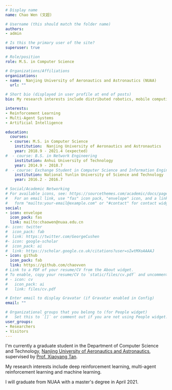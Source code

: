 ```yaml
---
# Display name
name: Chao Wen (文超)

# Username (this should match the folder name)
authors:
- admin

# Is this the primary user of the site?
superuser: true

# Role/position
role: M.S. in Computer Science

# Organizations/Affiliations
organizations:
- name:  Nanjing University of Aeronautics and Astronautics (NUAA)
  url: ""

# Short bio (displayed in user profile at end of posts)
bio: My research interests include distributed robotics, mobile computing and programmable matter.

interests:
- Reinforcement Learning
- Multi-Agent Systems
- Artificial Intelligence

education:
  courses:
  - course: M.S. in Computer Science
    institution:  Nanjing University of Aeronautics and Astronautics
    year: 2018.9 - 2021.4 (expected)
#  - course: B.S. in Network Engineering
    institution: Anhui University of Technology
    year: 2014.9 - 2018.7
#  - course: Exchange Student in Computer Science and Information Engineering
    institution: National Yunlin University of Science and Technology
    year: 2016.2 - 2016.7

# Social/Academic Networking
# For available icons, see: https://sourcethemes.com/academic/docs/page-builder/#icons
#   For an email link, use "fas" icon pack, "envelope" icon, and a link in the
#   form "mailto:your-email@example.com" or "#contact" for contact widget.
social:
- icon: envelope
  icon_pack: fas
  link: mailto:chaowen@nuaa.edu.cn
#- icon: twitter
#  icon_pack: fab
#  link: https://twitter.com/GeorgeCushen
#- icon: google-scholar
#  icon_pack: ai
#  link: https://scholar.google.co.uk/citations?user=sIwtMXoAAAAJ
- icon: github
  icon_pack: fab
  link: https://github.com/chaovven
# Link to a PDF of your resume/CV from the About widget.
# To enable, copy your resume/CV to `static/files/cv.pdf` and uncomment the lines below.
# - icon: cv
#   icon_pack: ai
#   link: files/cv.pdf

# Enter email to display Gravatar (if Gravatar enabled in Config)
email: ""

# Organizational groups that you belong to (for People widget)
#   Set this to `[]` or comment out if you are not using People widget.
user_groups:
- Researchers
- Visitors
---
```


I'm currently a graduate student in the Department of Computer Science and Technology, [Nanjing University of Aeronautics and Astronautics](http://www.nuaa.edu.cn/), supervised by [Prof. Xiaoyang Tan](https://scholar.google.com/citations?user=rHMtSOYAAAAJ&hl=en).

My research interests include deep reinforcement learning, multi-agent reinforcement learning and machine learning.

I will graduate from NUAA with a master's degree in April 2021.




